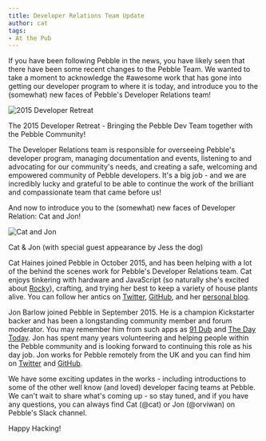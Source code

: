 ```yaml
---
title: Developer Relations Team Update
author: cat
tags:
- At the Pub
---
```

If you have been following Pebble in the news, you have likely seen that there have been some recent changes to the Pebble Team. We wanted to take a moment to acknowledge the #awesome work that has gone into getting our developer program to where it is today, and introduce you to the (somewhat) new faces of Pebble's Developer Relations team!



![2015 Developer Retreat](/images/blog/developer-relations-team-update/retreat.jpg)
<p class="blog__image-text">The 2015 Developer Retreat - Bringing the Pebble Dev Team together with the Pebble Community!</p>

The Developer Relations team is responsible for overseeing Pebble's developer program, managing documentation and events, listening to and advocating for our community's needs, and creating a safe, welcoming and empowered community of Pebble developers. It's a big job - and we are incredibly lucky and grateful to be able to continue the work of the brilliant and compassionate team that came before us!

And now to introduce you to the (somewhat) new faces of Developer Relation: Cat and Jon!

![Cat and Jon](/images/blog/developer-relations-team-update/faces.png)
<p class="blog__image-text">Cat & Jon (with special guest appearance by Jess the dog)</p>

Cat Haines joined Pebble in October 2015, and has been helping with a lot of the behind the scenes work for Pebble's Developer Relations team. Cat enjoys tinkering with hardware and JavaScript (so naturally she's excited about [Rocky](https://github.com/pebble/rockyjs)), crafting, and trying her best to keep a variety of house plants alive. You can follow her antics on [Twitter](https://twitter.com/_cathaines), [GitHub](https://github.com/cat-haines), and her [personal blog](http://cathaines.com).

Jon Barlow joined Pebble in September 2015. He is a champion Kickstarter backer and has been a longstanding community member and forum moderator. You may remember him from such apps as [91 Dub](https://apps.getpebble.com/en_US/application/52b231c2b70e1c159500009b) and [The Day Today](https://apps.getpebble.com/en_US/application/55a4b474e6f909512b0000a5). Jon has spent many years volunteering and helping people within the Pebble community and is looking forward to continuing this role as his day job. Jon works for Pebble remotely from the UK and you can find him on [Twitter](https://twitter.com/orviwan) and [GitHub](https://github.com/orviwan).

We have some exciting updates in the works - including introductions to some of the other well know (and loved) developer facing teams at Pebble. We can't wait to share what's coming up - so stay tuned, and if you have any questions, you can always find Cat (@cat) or Jon (@orviwan) on Pebble's Slack channel.

Happy Hacking!
